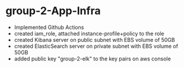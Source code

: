 # group-2-App-Infra

- Implemented Github Actions
- created iam_role, attached instance-profile+policy to the role
- created Kibana server on public subnet with EBS volume of 50GB
- created ElasticSearch server on private subnet with EBS volume of 50GB
- added public key "group-2-elk" to the key pairs on aws console